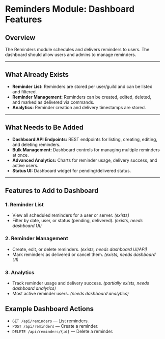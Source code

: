 # Reminders Module: Dashboard Features

## Overview

The Reminders module schedules and delivers reminders to users. The dashboard should allow users and admins to manage reminders.

---

## What Already Exists

- **Reminder List:** Reminders are stored per user/guild and can be listed and filtered.
- **Reminder Management:** Reminders can be created, edited, deleted, and marked as delivered via commands.
- **Analytics:** Reminder creation and delivery timestamps are stored.

---

## What Needs to Be Added

- **Dashboard API Endpoints:** REST endpoints for listing, creating, editing, and deleting reminders.
- **Bulk Management:** Dashboard controls for managing multiple reminders at once.
- **Advanced Analytics:** Charts for reminder usage, delivery success, and active users.
- **Status UI:** Dashboard widget for pending/delivered status.

---

## Features to Add to Dashboard

### 1. Reminder List
- View all scheduled reminders for a user or server. *(exists)*
- Filter by date, user, or status (pending, delivered). *(exists, needs dashboard UI)*

### 2. Reminder Management
- Create, edit, or delete reminders. *(exists, needs dashboard UI/API)*
- Mark reminders as delivered or cancel them. *(exists, needs dashboard UI)*

### 3. Analytics
- Track reminder usage and delivery success. *(partially exists, needs dashboard analytics)*
- Most active reminder users. *(needs dashboard analytics)*

## Example Dashboard Actions

- `GET /api/reminders` — List reminders.
- `POST /api/reminders` — Create a reminder.
- `DELETE /api/reminders/{id}` — Delete a reminder.
